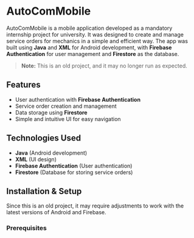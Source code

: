 # AutoComMobile

AutoComMobile is a mobile application developed as a mandatory internship project for university. It was designed to create and manage service orders for mechanics in a simple and efficient way. The app was built using **Java** and **XML** for Android development, with **Firebase Authentication** for user management and **Firestore** as the database.

> **Note:** This is an old project, and it may no longer run as expected.

## Features

- User authentication with **Firebase Authentication**  
- Service order creation and management  
- Data storage using **Firestore**  
- Simple and intuitive UI for easy navigation  

## Technologies Used

- **Java** (Android development)  
- **XML** (UI design)  
- **Firebase Authentication** (User authentication)  
- **Firestore** (Database for storing service orders)  

## Installation & Setup

Since this is an old project, it may require adjustments to work with the latest versions of Android and Firebase.

### Prerequisites
